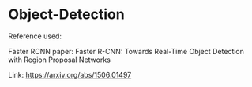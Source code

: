 # Object-Detection

Reference used: 

Faster RCNN paper: Faster R-CNN: Towards Real-Time Object Detection with Region Proposal Networks 

Link: https://arxiv.org/abs/1506.01497
